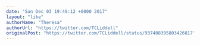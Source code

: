 ```yaml
---
date: "Sun Dec 03 19:49:12 +0000 2017"
layout: "like"
authorName: "Theresa"
authorUrl: "https://twitter.com/TCLiddell"
originalPost: "https://twitter.com/TCLiddell/status/937408395803426817"
---
```


